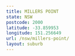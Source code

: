```yaml
---
title: MILLERS POINT
state: NSW
postcode: 2000
latitude: -33.859953
longitude: 151.256649
url: /nsw/millers-point/
layout: suburb
---
```

